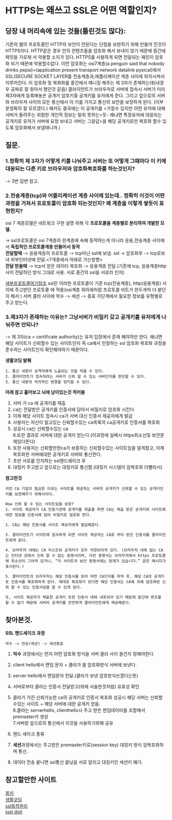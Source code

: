 # HTTPS는 왜쓰고 SSL은 어떤 역할인지?  

## 당장 내 머리속에 있는 것들(틀린것도 많다):   
기존의 웹의 프로토콜인 HTTP의 보안이 안된다는 단점을 보완하기 위해 만들어 진것이 HTTPS이다. HTTP같은 경우 안의 컨텐츠들을 암호화 해서 보내지 않기 때문에 중간에 패킷을 가로채 서 악용할 소지가 있다. HTTPS를 사용하게 되면 전달되는 패킷이 암호화 되기 때문에 악용할수없다. 이런 암호화는 osi7계층(a penguin said that nobody drinks pepsi)=(application present transport network datalink pysical)에서 SSL(SECURE SOCKET LAYER를 전송계층과,에플리케이션 계층 사이에 위치시켜서 이루어진다.  이 암호화 및 복화화를 중간에서 매니징 해주는 제 3자가 존제하는데(내경우 공짜로 잘 찾아서 했던것 같음) 클라이언트가 브라우저로 서버에 접속시 서버가 미리 제3자에게 등록해놓은 공개키 암호키중 공개키를 유저에게 준다. 그리고 앞으로의 서버와 브라우져 사이의 모든 통신에서 이 키를 가지고 통신의 보안을 보장하게 된다. (이부분정확히 잘 모르겠다.)     해커도 결국에는 이 공개키를 >가질수 있지만 어떤 유저에 대해 서버가 돌려주는 위험한 개인적 정보는 탈취 못하는>듯- 왜냐면 특정유저에 대응되는 공개키로 유저가 서버에 요청 보내고 서버는 그응답>을 해당 공개키로만 복호화 할수 있도록 암호화해서 보낼태니까.)


## 질문.  

### 1.정확히 제 3자가 어떻게 키를 나눠주고 서버는 또 어떻게 그때마다 이 키에 대응되는 다른 키로 브라우저와 암호화복호화를 하는것인지?  
-> 3번 답변 참고.   

### 2.전송계층(tcp)와 어플리케이션 계층 사이에 있는데.. 정확히 이것이 어떤 과정을 거쳐서 프로토콜이 암호화 되는것인지? 왜 계층을 이렇게 쌓듯이 표현한지?   

osi 7 계층모델은 네트워크 구현 설명 위해 각 **프로토콜을 계층별로 분리하여 개발한 모델.**


-> ssl프로토콜은 osi 7계층의 한계층에 속해 동작하는게 아니라 응용,전송계층 사이에서 **독립적인 프로토콜계층 만들어서 동작**    
**전달할때** -> 응용계층의 프로토콜 -> tcp아닌 ssl에 보냄. ssl -> 암호화후 -> tcp로보내 외부인터넷에  전달.<7개층에서 아래로 가는방향>   
**전달 받을때** -> tcp서 받은 데이터 복호화 -> 응용계층 전달.(기존에 tcp, 응용계층http사이 전달하던 방식 그대로 사용. 서로 중간의 ssl을 서로라 인지)    

[새부프로토콜여기참조](https://m.blog.naver.com/xcripts/70122755291) ssl은 이러한 프로토콜이 기존 tcp(전송계층), http(응용계층) 사이에 주고받던 프로토콜 에 적용(osi계층 위아래처럼 프로토콜 비트가 한두개씩 더 붇던지 해서 )   서버 클라 사이에 악수 -> 세션 -> 종료 각단계에서 필요한 정보를 유형별로 주고 받는다.     


### 3.제3자가 존재하는 이유는? 그냥서버가 비밀키 갖고 공개키를 유저에게 나눠주면 안되나?   
-> 제 3자(ca = certificate authority)는 유저 입장에서 존재 해야하만 한다. 왜냐면
해당 사이트가 신뢰할수 있는 사이트인지 즉 ca에서 인정하는 ssl 암호화 복호화 과정을 준수하는 사이트인지 확인해야하기 때문이다.     


**생활코딩 발췌**    
```
1. 통신 내용이 공격자에게 노출되는 것을 막을 수 있다. 
2. 클라이언트가 접속하려는 서버가 신뢰 할 수 있는 서버인지를 판단할 수 있다.
3. 통신 내용의 악의적인 변경을 방지할 수 있다. 
```

**아래 참고 훑어보고 뇌에 남아있는것  적어봄** 
1. 서버 가 ca 에 공개키를 재출   
2.  ca는 전달받은 공개키를 인증서에 담아서 비밀키로 암호화 시킨다  
3. 이제 해당 사이트 접속시 ca가 서버 대신 인증서 제공자에게 발급  
4.  사용자는 자신이 알고있는 신뢰할수있는 ca목록의 ca공개키로 인증서를 복호화  
5. 성공시 ca는 신뢰할수있는 ca   
6.또한 결과로  서버에 대한 공개키 얻는다.(이과정에 실패시 https취소선및 보안문제있다뜬다)  
7.  또한 사용자는 신뢰할만한ca가 보증하는 신뢰할수있는 사이트임을 알게됬고, 이제 복호화한 서버에대한 공개키로 서버와 통신한다.    
8. 초반 서로를 인지하는  ssl헨드쉐이크 후    
9. 대칭키 주고받고 앞으로는 대칭키로 통신함.(대칭키 시스템이 암복호화 더빨라서)     


**참고한것**   
```    
이런 CA 기업이 필요한 이유는 사이트를 제공하는 서버의 공개키가 신뢰할 수 있는 공개키인지를 보장해주기 위해서이다.

How 신뢰 할 수 있는 사이트임을 보장?
1. 사이트 제공자가 CA 인증기관에 공개키를 제출을 하면 CA는 제출 받은 공개키와 사이트에 대한 정보를 인증서에 담아 비밀키로 암호화 한다.

2. CA는 해당 인증서를 사이트 제공자에게 발급해준다.

3. 클라이언트가 사이트에 접속하게 되면 사이트 제공자는 CA로 부터 받은 인증서를 클라이언트에게 준다.

4. 브라우저 내에는 CA 리스트와 공개키가 모두 저장되어져 있다. (브라우저 내에 없는 CA는 인터넷 상에서 신뢰 할 수 없는 증명서이며, 이런 증명서는 브라우저에서 https 프로토콜에 취소선이 그어져 있거나, “이 사이트의 보안 증명서에는 문제가 있습니다.” 같은 메시지가 표시된다.)

5. 클라이언트의 브라우저는 해당 인증서를 읽어 어떤 CA인지를 파악 후, 해당 CA의 공개키로 인증서를 복호화하게 된다. 제대로 복호화가 된다면 해당 인증서는 CA에 의해 암호화된 신뢰 할 수 있는 인증서임을 알 수 있게 된다.

또, 사이트 제공자가 제출한 공개키 또한 인증서 내에 내포되어 있기 때문에 중간에 변조를 할 수 없기 때문에 서버의 공개키를 안전하게 클라이언트에게 제공해준다.

```
## 찾아본것.   

**SSL 헨드세이크 과정**  
```
악수 -> 전송(세션) -> 세션종료   
```
1. **악수** 과정에서는 먼저 어떤 암호화 방식을 서버 클라 사이 쓸건지 정해야한다.   
2. client hello에서 랜덤 문자 + 클라가 쓸 암호화방식 서버에 보낸다.   
3. server hello에서 랜덤문자 전달.(클라가 보낸 암호방식쓰겠다는뜻)  
4. 서버로부터 클라는 인증서 전달받고(위에 서술한것처럼) 유효성 확인    
5. 클라가 가진 신뢰가능한 ca의 공개키로 인증서 복호화 성공시 해당 서버는 신뢰할수있는 사이트 + 해당 서버에 대한 공개키 얻음.    
6.클라는 serverhello, clienthello시 주고 받은 렌덤데이터를 조합해서 premaster키 생성   
7.서버랑 앞으로의 통신에서 이것을 사용하기위해 공유  
8. 헨드 세이크 종류   

9.  **세션**과정에서는 주고받은 premaster키로(session key) 대칭키 방식 암복호화하며 통신.  
10. 데이터 전송 끝나면 ssl통신 끝났음 서로 알리고 대칭키인 세션키 폐기.  





## 참고할만한 사이트   
[몽키](https://wayhome25.github.io/cs/2018/03/11/ssl-https/)    
[생활코딩](https://opentutorials.org/course/228/4894)    
[ssl동작원리](http://iyoon.github.io/jekyll/update/2015/02/22/about_ssl2.html)  
[just doit](https://m.blog.naver.com/xcripts/70122755291)  
